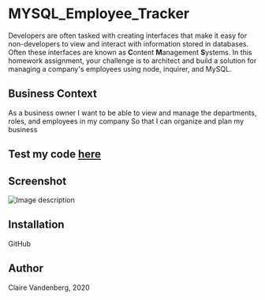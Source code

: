 # MYSQL_Employee_Tracker
Developers are often tasked with creating interfaces that make it easy for non-developers to view and interact with information stored in databases. Often these interfaces are known as **C**ontent **M**anagement **S**ystems. In this homework assignment, your challenge is to architect and build a solution for managing a company's employees using node, inquirer, and MySQL.

## Business Context
As a business owner
I want to be able to view and manage the departments, roles, and employees in my company
So that I can organize and plan my business

## Test my code [here](https.com/)

## Screenshot
![Image description](screenshot.png)

## Installation 
GitHub 

## Author
Claire Vandenberg, 2020
